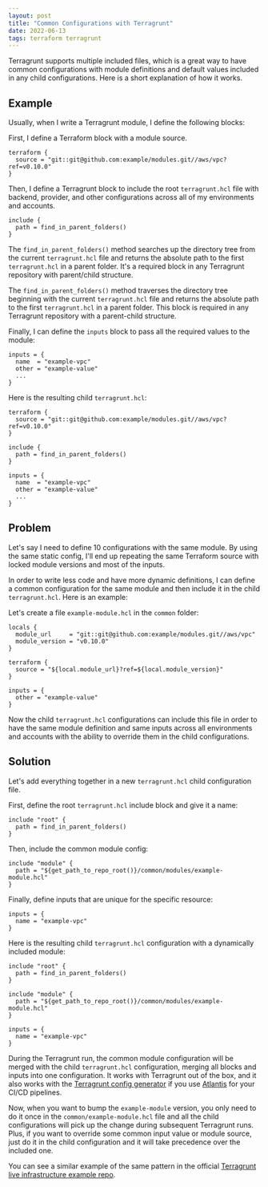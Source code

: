 ```yaml
---
layout: post
title: "Common Configurations with Terragrunt"
date: 2022-06-13
tags: terraform terragrunt
---
```


Terragrunt supports multiple included files, which is a great way to have common configurations 
with module definitions and default values included in any child configurations. 
Here is a short explanation of how it works.

## Example
Usually, when I write a Terragrunt module, I define the following blocks:

First, I define a Terraform block with a module source.

```
terraform {
  source = "git::git@github.com:example/modules.git//aws/vpc?ref=v0.10.0"
}
```

Then, I define a Terragrunt block to include the root `terragrunt.hcl` file with backend, provider,
and other configurations across all of my environments and accounts.

```
include {
  path = find_in_parent_folders()
}
```

The `find_in_parent_folders()` method searches up the directory tree from the 
current `terragrunt.hcl` file and returns the absolute path to the first `terragrunt.hcl` in a 
parent folder. It's a required block in any Terragrunt repository with parent/child structure.

The `find_in_parent_folders()` method traverses the directory tree beginning with the current 
`terragrunt.hcl` file and returns the absolute path to the first `terragrunt.hcl` in a parent 
folder. This block is required in any Terragrunt repository with a parent-child structure.

Finally, I can define the `inputs` block to pass all the required values to the module:

```
inputs = {
  name  = "example-vpc"
  other = "example-value"
  ...
}
```

Here is the resulting child `terragrunt.hcl`:
```
terraform {
  source = "git::git@github.com:example/modules.git//aws/vpc?ref=v0.10.0"
}

include {
  path = find_in_parent_folders()
}

inputs = {
  name  = "example-vpc"
  other = "example-value"
  ...
}
```

## Problem
Let's say I need to define 10 configurations with the same module. 
By using the same static config, I'll end up repeating the same Terraform source with locked module 
versions and most of the inputs.

In order to write less code and have more dynamic definitions, 
I can define a common configuration for the same module and then include it in the 
child `terragrunt.hcl`. Here is an example:

Let's create a file `example-module.hcl` in the `common` folder:
```
locals {
  module_url     = "git::git@github.com:example/modules.git//aws/vpc"
  module_version = "v0.10.0"
}

terraform {
  source = "${local.module_url}?ref=${local.module_version}"
}

inputs = {
  other = "example-value"
}
```

Now the child `terragrunt.hcl` configurations can include this file in order to have the same 
module definition and same inputs across all environments and accounts with the ability to 
override them in the child configurations.

## Solution

Let's add everything together in a new `terragrunt.hcl` child configuration file.

First, define the root `terragrunt.hcl` include block and give it a name:

```
include "root" {
  path = find_in_parent_folders()
}
```

Then, include the common module config:
```
include "module" {
  path = "${get_path_to_repo_root()}/common/modules/example-module.hcl"
}
```

Finally, define inputs that are unique for the specific resource:
```
inputs = {
  name = "example-vpc"
}
```

Here is the resulting child `terragrunt.hcl` configuration with a dynamically included module: 
```
include "root" {
  path = find_in_parent_folders()
}

include "module" {
  path = "${get_path_to_repo_root()}/common/modules/example-module.hcl"
}

inputs = {
  name = "example-vpc"
}
```

During the Terragrunt run, the common module configuration will be merged with 
the child `terragrunt.hcl` configuration, merging all blocks and inputs into one configuration. 
It works with Terragrunt out of the box, and it also works with the
[Terragrunt config generator](https://github.com/transcend-io/terragrunt-atlantis-config) if you 
use [Atlantis](https://github.com/runatlantis/atlantis) for your CI/CD pipelines.

Now, when you want to bump the `example-module` version, you only need to do it once in 
the `common/example-module.hcl` file and all the child configurations will pick up the change 
during subsequent Terragrunt runs.
Plus, if you want to override some common input value or module source, 
just do it in the child configuration and it will take precedence over the included one.

You can see a similar example of the same pattern in the official 
[Terragrunt live infrastructure example repo](https://github.com/gruntwork-io/terragrunt-infrastructure-live-example/tree/master/_envcommon).
